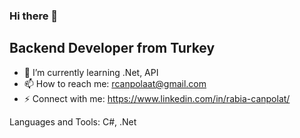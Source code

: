
### Hi there 👋

## Backend Developer from Turkey

- 🌱 I’m currently learning .Net, API
- 📫 How to reach me: rcanpolaat@gmail.com
- ⚡ Connect with me: https://www.linkedin.com/in/rabia-canpolat/


Languages and Tools: C#, .Net
